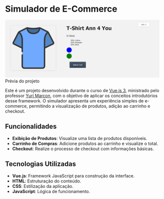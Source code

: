 # Simulador de E-Commerce

<p><img src="/assets/images/tela.png"><br>
Prévia do projeto

Este é um projeto desenvolvido durante o curso de <a href="https://www.udemy.com/course/curso-front-end-developer-vue/">Vue.js 3</a>, ministrado pelo professor <a href="https://link-service.netlify.app/">Yuri Marcon</a>, com o objetivo de aplicar os conceitos introdutórios desse framework. O simulador apresenta um experiência simples de e-commerce, permitindo a visualização de produtos, adição ao carrinho e checkout.

## Funcionalidades

- **Exibição de Produtos**: Visualize uma lista de produtos disponíveis.
- **Carrinho de Compras**: Adicione produtos ao carrinho e visualize o total.
- **Checkout**: Realize o processo de checkout com informações básicas.

## Tecnologias Utilizadas

- **Vue.js**: Framework JavaScript para construção da interface.
- **HTML**: Estruturação do conteúdo.
- **CSS**: Estilização da aplicação.
- **JavaScript**: Lógica de funcionamento.